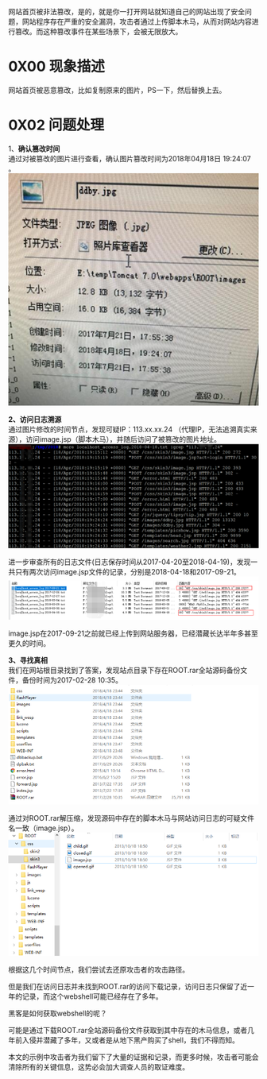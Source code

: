 网站首页被非法篡改，是的，就是你一打开网站就知道自己的网站出现了安全问题，网站程序存在严重的安全漏洞，攻击者通过上传脚本木马，从而对网站内容进行篡改。而这种篡改事件在某些场景下，会被无限放大。


# 0X00 现象描述
网站首页被恶意篡改，比如复制原来的图片，PS一下，然后替换上去。


# 0X02 问题处理
1、**确认篡改时间**<br />通过对被篡改的图片进行查看，确认图片篡改时间为2018年04月18日 19:24:07 。<br />![7-1.jpg](../../_img\05-应急响应/1656922528738-054169bf-25d0-4033-ba48-a0ab20260432.jpeg)

**2、访问日志溯源**<br />通过图片修改的时间节点，发现可疑IP：113.xx.xx.24 （代理IP，无法追溯真实来源），访问image.jsp（脚本木马），并随后访问了被篡改的图片地址。<br />![7-2.png](../../_img\05-应急响应/1656922535619-ed292079-d344-451f-a3fb-cfbbeb36fc64.png)

进一步审查所有的日志文件(日志保存时间从2017-04-20至2018-04-19)，发现一共只有两次访问image.jsp文件的记录，分别是2018-04-18和2017-09-21。<br />![7-3.png](../../_img\05-应急响应/1656922540282-49d78c69-3ee9-4ffa-8937-3452b4af420e.png)

image.jsp在2017-09-21之前就已经上传到网站服务器，已经潜藏长达半年多甚至更久的时间。

**3、寻找真相**<br />我们在网站根目录找到了答案，发现站点目录下存在ROOT.rar全站源码备份文件，备份时间为2017-02-28 10:35。<br />![7-4.png](../../_img\05-应急响应/1656922570883-7d59f222-4721-49e6-ae5d-65e62d43cbe7.png)

通过对ROOT.rar解压缩，发现源码中存在的脚本木马与网站访问日志的可疑文件名一致（image.jsp）。<br />![7-5.png](../../_img\05-应急响应/1656922576974-72030681-67cb-4090-9851-e1791cf0b55a.png)

根据这几个时间节点，我们尝试去还原攻击者的攻击路径。

但是我们在访问日志并未找到ROOT.rar的访问下载记录，访问日志只保留了近一年的记录，而这个webshell可能已经存在了多年。

黑客是如何获取webshell的呢？

可能是通过下载ROOT.rar全站源码备份文件获取到其中存在的木马信息，或者几年前入侵并潜藏了多年，又或者是从地下黑产购买了shell，我们不得而知。

本文的示例中攻击者为我们留下了大量的证据和记录，而更多时候，攻击者可能会清除所有的关键信息，这势必会加大调查人员的取证难度。
